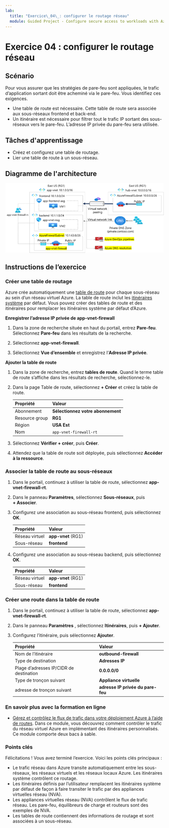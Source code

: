 ```yaml
---
lab:
  title: "Exercice\_04\_: configurer le routage réseau"
  module: Guided Project - Configure secure access to workloads with Azure virtual networking services
---
```


# Exercice 04 : configurer le routage réseau

## Scénario

Pour vous assurer que les stratégies de pare-feu sont appliquées, le trafic d’application sortant doit être acheminé via le pare-feu. Vous identifiez ces exigences. 
+ Une table de route est nécessaire. Cette table de route sera associée aux sous-réseaux frontend et back-end.  
+ Un itinéraire est nécessaire pour filtrer tout le trafic IP sortant des sous-réseaux vers le pare-feu. L’adresse IP privée du pare-feu sera utilisée. 

## Tâches d'apprentissage

+ Créez et configurez une table de routage.
+ Lier une table de route à un sous-réseau.
  
## Diagramme de l'architecture

![Diagramme montrant un réseau virtuel avec un pare-feu et une table de routage.](../Media/task-3.png)


## Instructions de l’exercice

### Créer une table de routage

Azure crée automatiquement une [table de route](https://learn.microsoft.com/azure/virtual-network/virtual-networks-udr-overview) pour chaque sous-réseau au sein d’un réseau virtuel Azure. La table de route inclut les [itinéraires système](https://learn.microsoft.com/azure/virtual-network/virtual-networks-udr-overview#system-routes) par défaut. Vous pouvez créer des tables de route et des itinéraires pour remplacer les itinéraires système par défaut d’Azure.

**Enregistrer l’adresse IP privée de app-vnet-firewall**

1. Dans la zone de recherche située en haut du portail, entrez **Pare-feu**. Sélectionnez **Pare-feu** dans les résultats de la recherche.

1. Sélectionnez **app-vnet-firewall**.

1. Sélectionnez **Vue d’ensemble** et enregistrez l’**Adresse IP privée**.

**Ajouter la table de route**

1. Dans la zone de recherche, entrez **tables de route**. Quand le terme table de route s’affiche dans les résultats de recherche, sélectionnez-le.

1. Dans la page Table de route, sélectionnez **+ Créer** et créez la table de route. 

    | Propriété       | Valeur                        |
    | :------------- | :--------------------------- |
    | Abonnement   | **Sélectionnez votre abonnement** |
    | Resource group | **RG1**                      |
    | Région         | **USA Est**                  |
    | Nom           | `app-vnet-firewall-rt`     |

1. Sélectionnez **Vérifier + créer**, puis **Créer**.

1. Attendez que la table de route soit déployée, puis sélectionnez **Accéder à la ressource**.  

### Associer la table de route au sous-réseaux

1. Dans le portail, continuez à utiliser la table de route, sélectionnez **app-vnet-firewall-rt**.

1. Dans le panneau **Paramètres**, sélectionnez **Sous-réseaux**, puis **+ Associer**.

1. Configurez une association au sous-réseau frontend, puis sélectionnez **OK**.  

    | Propriété        | Valeur              |
    | :-------------- | :----------------- |
    | Réseau virtuel | **app-vnet** (RG1) |
    | Sous-réseau          | **frontend**       |

1. Configurez une association au sous-réseau backend, puis sélectionnez **OK**.  

    | Propriété        | Valeur              |
    | :-------------- | :----------------- |
    | Réseau virtuel | **app-vnet** (RG1) |
    | Sous-réseau          | **frontend**       |

### Créer une route dans la table de route

1. Dans le portail, continuez à utiliser la table de route, sélectionnez **app-vnet-firewall-rt**.

1. Dans le panneau **Paramètres** , sélectionnez **Itinéraires**, puis **+ Ajouter**.

1. Configurez l’itinéraire, puis sélectionnez **Ajouter**. 

    | Propriété                            | Valeur                                                   |
    | :---------------------------------- | :------------------------------------------------------ |
    | Nom de l’itinéraire                          | **outbound-firewall**                                   |
    | Type de destination                    | **Adresses IP**                                        |
    | Plage d’adresses IP/CIDR de destination | **0.0.0.0/0**                                           |
    | Type de tronçon suivant                       | **Appliance virtuelle**                                   |
    | adresse de tronçon suivant                    | **adresse IP privée du pare-feu** |


### En savoir plus avec la formation en ligne

+ [Gérez et contrôlez le flux de trafic dans votre déploiement Azure à l’aide de routes](https://learn.microsoft.com/training/modules/control-network-traffic-flow-with-routes/). Dans ce module, vous découvrez comment contrôler le trafic du réseau virtuel Azure en implémentant des itinéraires personnalisés. Ce module comporte deux bacs à sable. 

### Points clés

Félicitations ! Vous avez terminé l’exercice. Voici les points clés principaux :

+ Le trafic réseau dans Azure transite automatiquement entre les sous-réseaux, les réseaux virtuels et les réseaux locaux Azure. Les itinéraires système contrôlent ce routage.
+ Les itinéraires définis par l’utilisateur remplacent les itinéraires système par défaut de façon à faire transiter le trafic par des appliances virtuelles réseau (NVA). 
+ Les appliances virtuelles réseau (NVA) contrôlent le flux de trafic réseau. Les pare-feu, équilibreurs de charge et routeurs sont des exemples de NVA.
+ Les tables de route contiennent des informations de routage et sont associées à un sous-réseau. 
